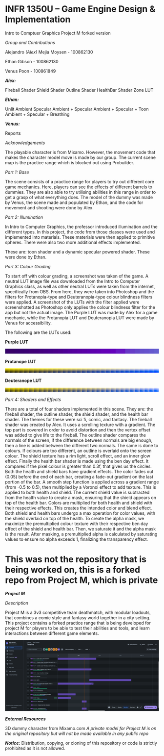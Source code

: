 # INFR 1350U – Game Engine Design & Implementation
 Intro to Comptuer Graphics Project M forked version

 *Group and Contributions*

 Alejandro *(Alex)* Mejia Moysen - 100862130

 Ethan Gibson - 100862130

 Venus Poon - 100861849


***Alex:***

Fireball Shader
Shield Shader
Outline Shader
HealthBar Shader
Zone LUT

***Ethan:***

Unlit
Ambient
Specular
Ambient + Specular
Ambient + Specular + Toon
Ambient + Specular + Breathing

***Venus:***

Reports


*Acknowledgements*


 The playable character is from Mixamo.
 However, the movement code that makes the character model move is made by our group.
 The current scene map is the practice range which is blocked out using Probuilder.


 *Part 1: Base*


 The scene consists of a practice range for players to try out different core game mechanics.
 Here, players can see the effects of different barrels to dummies.
 They are also able to try utilising abilities in this range in order to get a grasp of what everything does.
 The model of the dummy was made by Venus, the scene made and populated by Ethan, and the code for movement and shooting were done by Alex.


 *Part 2: Illumination*


In Intro to Computer Graphics, the professor introduced illumination and the different types.
In this project, the code from those classes were used and implemented into materials.
These materials were then applied to primitive spheres. There were also two more additional effects implemented.

These are: toon shader and a dynamic specular powered shader. These were done by Ethan.


 *Part 3: Colour Grading*


 To start off with colour grading, a screenshot was taken of the game. A neutral LUT image file was downloaded from the Intro to Computer Graphics class, as well as other neutral LUTs were taken from the internet, specifically from OBS.  From here, they were taken into Photoshop and the filters for Protanopia-type and Deuteranopia-type colour blindness filters were applied. A screenshot of the LUTs with the filter applied were screenshotted as Photoshop only applies the colour blindness filter for the app but not the actual image. The Purple LUT was made by Alex for a game mechanic, while the Protanopia LUT and Deuteranopia LUT were made by Venus for accessibility.


 The following are the LUTs used:


 **Purple LUT**

 ![Purple Lut](https://github.com/alex-memo/ProjectM-CG/blob/main/ZoneLUT.png?raw=true)


 **Protanope LUT**

 ![Protanope Lut](https://github.com/alex-memo/ProjectM-CG/blob/main/Protanope.png?raw=true)


 **Deuteranope LUT**

 ![Deuteranope Lut](https://github.com/alex-memo/ProjectM-CG/blob/main/Deuteranope.png?raw=true)

 *Part 4: Shaders and Effects*


 There are a total of four shaders implemented in this scene. They are: the fireball shader, the outline shader, the shield shader, and the health bar shader. The themes for these were sci fi, comic, and fantasy. The fireball shader was created by Alex. It uses a scrolling texture with a gradient. The top part is covered in order to avoid distortion and then the vertex offset was added to give life to the fireball. The outline shader compares the normals of the screen, if the difference between normals are big enough, then a line is added between the different two normals. The same is done to colours. If colours are too different, an outline is overlaid onto the screen colour. The shield texture has a rim light, scroll effect, and an inner glow effect. Finally the health bar shader is made using the ben day effect. It compares if the pixel colour is greater than 0.3f, that gives us the circles. Both the health and shield bars have gradient effects. The color fades out (0.05) before the end of each bar, creating a fade-out gradient on the last portion of the bar. A smooth step function is applied across a gradient range (from -0.5 to 0.5), then multiplied by a Voronoi effect to add texture. This is applied to both health and shield. The current shield value is subtracted from the health value to create a mask, ensuring that the shield appears on top of the health bar. Colors are multiplied for both health and shield with their respective effects. This creates the intended color and blend effect. Both shield and health bars undergo a max operation for color values, with the shield overlaid on top of the health. To create the alpha mask, we maximize the premultiplied colour texture with their respective ben day effect of the shield and health bar. Then, we saturate it and the alpha mask is the result. After masking, a premultiplied alpha is calculated by saturating values to ensure no alpha exceeds 1, finalizing the transparency effect.

 This was not the repository that is being worked on, this is a forked repo from Project M, which is private
 =
 ***Project M***

 *Description*

 Project M is a 3v3 competitive team deathmatch, with modular loadouts, that combines a comic style and fantasy world together in a city setting.
 This project contains a forked practice range that is being developed for project M for players to be able to test their abilities and tools, and learn interactions between different game elements.

 ![Jira Timeline](https://github.com/alex-memo/ProjectM-Assignment1/blob/main/JiraTimeline.png?raw=true)

 ***External Resources***

 3D dummy character from Mixamo.com *A private model for Project M is on the original repository but will not be made available in any public repo*

 ***Notice:*** Distribution, copying, or cloning of this repository or code is strictly prohibited as it is not allowed.
